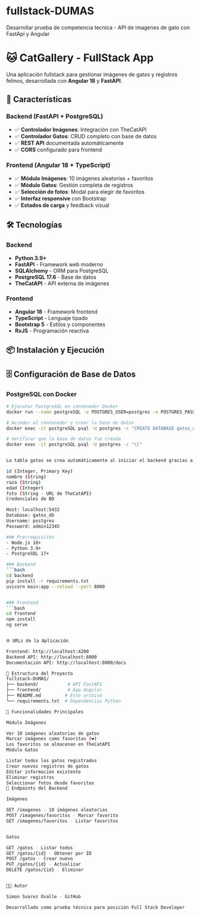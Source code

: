 # fullstack-DUMAS
Desarrollar prueba de competencia tecnica - API de imagenes de gato con FastApi y Angular

# 🐱 CatGallery - FullStack App

Una aplicación fullstack para gestionar imágenes de gatos y registros felinos, desarrollada con **Angular 18** y **FastAPI**.

## 🚀 Características

### Backend (FastAPI + PostgreSQL)
- ✅ **Controlador Imágenes**: Integración con TheCatAPI
- ✅ **Controlador Gatos**: CRUD completo con base de datos
- ✅ **REST API** documentada automáticamente
- ✅ **CORS** configurado para frontend

### Frontend (Angular 18 + TypeScript)
- ✅ **Módulo Imágenes**: 10 imágenes aleatorias + favoritos
- ✅ **Módulo Gatos**: Gestión completa de registros
- ✅ **Selección de fotos**: Modal para elegir de favoritos
- ✅ **Interfaz responsive** con Bootstrap
- ✅ **Estados de carga** y feedback visual

## 🛠️ Tecnologías

### Backend
- **Python 3.9+**
- **FastAPI** - Framework web moderno
- **SQLAlchemy** - ORM para PostgreSQL
- **PostgreSQL 17.6** - Base de datos
- **TheCatAPI** - API externa de imágenes

### Frontend
- **Angular 18** - Framework frontend
- **TypeScript** - Lenguaje tipado
- **Bootstrap 5** - Estilos y componentes
- **RxJS** - Programación reactiva

## 📦 Instalación y Ejecución

## 🗄️ Configuración de Base de Datos

### PostgreSQL con Docker
```bash
# Ejecutar PostgreSQL en contenedor Docker
docker run --name postgreSQL -e POSTGRES_USER=postgres -e POSTGRES_PASSWORD=admin12345 -p 5432:5432 -d postgres:17.6

# Acceder al contenedor y crear la base de datos
docker exec -it postgreSQL psql -U postgres -c "CREATE DATABASE gatos_db;"

# Verificar que la base de datos fue creada
docker exec -it postgreSQL psql -U postgres -c "\l"


La tabla gatos se crea automáticamente al iniciar el backend gracias a SQLAlchemy. El modelo incluye:

id (Integer, Primary Key)
nombre (String)
raza (String)
edad (Integer)
foto (String - URL de TheCatAPI)
Credenciales de BD

Host: localhost:5432
Database: gatos_db
Username: postgres
Password: admin12345

### Prerrequisitos
- Node.js 18+
- Python 3.9+
- PostgreSQL 17+

### Backend
```bash
cd backend
pip install -r requirements.txt
uvicorn main:app --reload --port 8000


### Frontend
```bash
cd frontend
npm install
ng serve


🌐 URLs de la Aplicación

Frontend: http://localhost:4200
Backend API: http://localhost:8000
Documentación API: http://localhost:8000/docs

📁 Estructura del Proyecto
fullstack-DUMAS/
├── backend/           # API FastAPI
├── frontend/          # App Angular
├── README.md         # Este archivo
└── requirements.txt  # Dependencias Python

🎯 Funcionalidades Principales

Módulo Imágenes

Ver 10 imágenes aleatorias de gatos
Marcar imágenes como favoritas (❤️)
Los favoritos se almacenan en TheCatAPI
Módulo Gatos

Listar todos los gatos registrados
Crear nuevos registros de gatos
Editar información existente
Eliminar registros
Seleccionar fotos desde favoritos
🔗 Endpoints del Backend

Imágenes

GET /imagenes - 10 imágenes aleatorias
POST /imagenes/favoritos - Marcar favorito
GET /imagenes/favoritos - Listar favoritos


Gatos

GET /gatos - Listar todos
GET /gatos/{id} - Obtener por ID
POST /gatos - Crear nuevo
PUT /gatos/{id} - Actualizar
DELETE /gatos/{id} - Eliminar


👨‍💻 Autor

Simon Suarez Ovalle - GitHub

Desarrollado como prueba técnica para posición Full Stack Developer